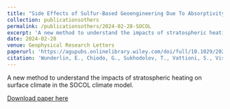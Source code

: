 ```yaml
---
title: "Side Effects of Sulfur-Based Geoengineering Due To Absorptivity of Sulfate Aerosols"
collection: publicationsothers
permalink: /publicationsothers/2024-02-28-SOCOL
excerpt: 'A new method to understand the impacts of stratospheric heating on surface climate in the SOCOL climate model'
date: 2024-02-28
venue: Geophysical Research Letters
paperurl: 'https://agupubs.onlinelibrary.wiley.com/doi/full/10.1029/2023GL107285'
citation: 'Wunderlin, E., Chiodo, G., Sukhodolov, T., Vattioni, S., Visioni, D., and Tilmes, S. (2024). Side effects of sulfur-based geoengineering due to absorptivity of sulfate aerosols. Geophysical Research Letters, 51, e2023GL107285'
---
```


A new method to understand the impacts of stratospheric heating on surface climate in the SOCOL climate model.

[Download paper here](https://doi.org/10.1029/2023GL107285)

 

